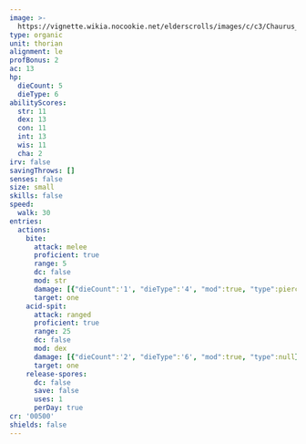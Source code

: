 ```yaml
---
image: >-
  https://vignette.wikia.nocookie.net/elderscrolls/images/c/c3/Chaurus_3D.png/revision/latest/scale-to-width-down/700?cb=20120612155204
type: organic
unit: thorian
alignment: le
profBonus: 2
ac: 13
hp:
  dieCount: 5
  dieType: 6
abilityScores:
  str: 11
  dex: 13
  con: 11
  int: 13
  wis: 11
  cha: 2
irv: false
savingThrows: []
senses: false
size: small
skills: false
speed:
  walk: 30
entries:
  actions:
    bite:
      attack: melee
      proficient: true
      range: 5
      dc: false
      mod: str
      damage: [{"dieCount":'1', "dieType":'4', "mod":true, "type":piercing}]
      target: one
    acid-spit:
      attack: ranged
      proficient: true
      range: 25
      dc: false
      mod: dex
      damage: [{"dieCount":'2', "dieType":'6', "mod":true, "type":null},{"dieCount":'2', "dieType":'6', "mod":true, "type":necrotic}]
      target: one
    release-spores:
      dc: false
      save: false
      uses: 1
      perDay: true
cr: '00500'
shields: false
---
```

